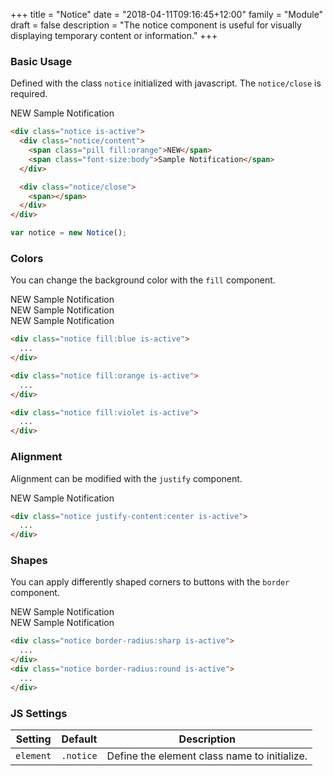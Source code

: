 +++
title = "Notice"
date = "2018-04-11T09:16:45+12:00"
family = "Module"
draft = false
description = "The notice component is useful for visually displaying temporary content or information."
+++

### Basic Usage

Defined with the class `notice` initialized with javascript. The `notice/close` is required.

<div class="notice is-active">
  <div class="notice/content">
    <span class="pill fill:black">NEW</span>
    <span class="font-size:body">Sample Notification</span>
  </div>

  <div class="notice/close">
    <span></span>
  </div>
</div>

```html
<div class="notice is-active">
  <div class="notice/content">
    <span class="pill fill:orange">NEW</span>
    <span class="font-size:body">Sample Notification</span>
  </div>

  <div class="notice/close">
    <span></span>
  </div>
</div>
```

```javascript
var notice = new Notice();
```

### Colors

You can change the background color with the `fill` component.

<div class="notice fill:blue margin-bottom:u2 is-active">
  <div class="notice/content">
    <span class="pill fill:orange">NEW</span>
    <span class="font-size:body">Sample Notification</span>
  </div>

  <div class="notice/close">
    <span></span>
  </div>
</div>

<div class="notice fill:orange margin-bottom:u2 is-active">
  <div class="notice/content">
    <span class="pill fill:white color:orange">NEW</span>
    <span class="font-size:body">Sample Notification</span>
  </div>

  <div class="notice/close">
    <span></span>
  </div>
</div>

<div class="notice fill:violet margin-bottom:u2 is-active">
  <div class="notice/content">
    <span class="pill fill:navy">NEW</span>
    <span class="font-size:body">Sample Notification</span>
  </div>

  <div class="notice/close">
    <span></span>
  </div>
</div>

```html
<div class="notice fill:blue is-active">
  ...
</div>

<div class="notice fill:orange is-active">
  ...
</div>

<div class="notice fill:violet is-active">
  ...
</div>
```

### Alignment

Alignment can be modified with the `justify` component.

<div class="notice justify-content:center is-active">
  <div class="notice/content">
    <span class="pill fill:orange">NEW</span>
    Sample Notification
  </div>
  <div class="notice/close">
    <span></span>
  </div>
</div>

```html
<div class="notice justify-content:center is-active">
  ...
</div>
```

### Shapes

You can apply differently shaped corners to buttons with the `border` component.

<div class="notice border-radius:sharp is-active">
  <div class="notice/content">
    <span class="pill fill:red">NEW</span>
    <span class="font-size:body">Sample Notification</span>
  </div>

  <div class="notice/close">
    <span></span>
  </div>
</div>

<div class="notice border-radius:round is-active">
  <div class="notice/content">
    <span class="pill fill:red">NEW</span>
    <span class="font-size:body">Sample Notification</span>
  </div>

  <div class="notice/close">
    <span></span>
  </div>
</div>

```html
<div class="notice border-radius:sharp is-active">
  ...
</div>
<div class="notice border-radius:round is-active">
  ...
</div>
```


### JS Settings

<table class="table width:100% table:pile table@sm:unpile">
  <thead>
    <tr>
      <th>
        <strong>Setting</strong>
      </th>
      <th>
        <strong>Default</strong>
      </th>
      <th>
        <strong>Description</strong>
      </th>
    </tr>
  </thead>
  <tbody>
    <tr>
      <td data-label="Setting">
        <code>element</code>
      </td>
      <td data-label="Default">
        <code>.notice</code>
      </td>
      <td data-label="Description">
        Define the element class name to initialize.
      </td>
    </tr>
  </tbody>
</table>
